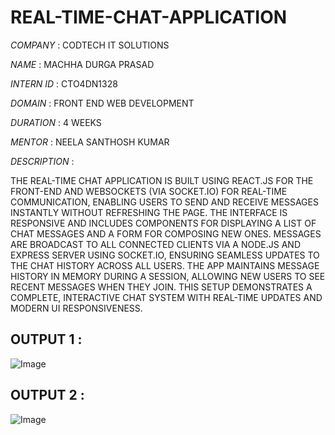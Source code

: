 # REAL-TIME-CHAT-APPLICATION

*COMPANY* : CODTECH IT SOLUTIONS

*NAME* : MACHHA DURGA PRASAD

*INTERN ID* : CTO4DN1328

*DOMAIN* : FRONT END WEB DEVELOPMENT

*DURATION* : 4 WEEKS

*MENTOR* : NEELA SANTHOSH KUMAR

*DESCRIPTION* :  

  THE REAL-TIME CHAT APPLICATION IS BUILT USING REACT.JS FOR THE FRONT-END AND WEBSOCKETS (VIA SOCKET.IO) FOR REAL-TIME COMMUNICATION, ENABLING USERS TO SEND AND RECEIVE MESSAGES INSTANTLY WITHOUT REFRESHING THE PAGE. THE INTERFACE IS RESPONSIVE AND INCLUDES COMPONENTS FOR DISPLAYING A LIST OF CHAT MESSAGES AND A FORM FOR COMPOSING NEW ONES. MESSAGES ARE BROADCAST TO ALL CONNECTED CLIENTS VIA A NODE.JS AND EXPRESS SERVER USING SOCKET.IO, ENSURING SEAMLESS UPDATES TO THE CHAT HISTORY ACROSS ALL USERS. THE APP MAINTAINS MESSAGE HISTORY IN MEMORY DURING A SESSION, ALLOWING NEW USERS TO SEE RECENT MESSAGES WHEN THEY JOIN. THIS SETUP DEMONSTRATES A COMPLETE, INTERACTIVE CHAT SYSTEM WITH REAL-TIME UPDATES AND MODERN UI RESPONSIVENESS.

  ## OUTPUT 1 : 

  ![Image](https://github.com/user-attachments/assets/cbf726ca-aec5-4637-b721-6753680e9708)

  ## OUTPUT 2 :

  ![Image](https://github.com/user-attachments/assets/6af8edbf-ead5-408c-a735-d62d1e64af5c)
